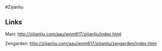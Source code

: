 #Zijianliu

## Links

Main:  http://zijianliu.com/aau/wnm617/zijianliu/index.html

Zengarden:  http://zijianliu.com/aau/wnm617/zijianliu/zengarden/index.html
